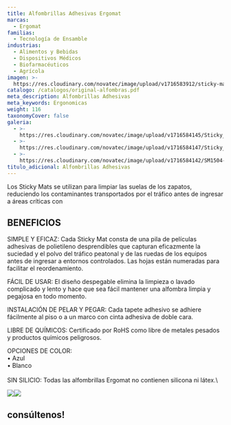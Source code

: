 ```yaml
---
title: Alfombrillas Adhesivas Ergomat
marcas:
  - Ergomat
familias:
  - Tecnología de Ensamble
industrias:
  - Alimentos y Bebidas
  - Dispositivos Médicos
  - Biofarmacéuticos
  - Agrícola
imagen: >-
  https://res.cloudinary.com/novatec/image/upload/v1716583912/sticky-mat-az_gsh3pz.jpg
catalogo: /catalogos/original-alfombras.pdf
meta_description: Alfombrillas Adhesivas
meta_keywords: Ergonomicas
weight: 116
taxonomyCover: false
galeria:
  - >-
    https://res.cloudinary.com/novatec/image/upload/v1716584145/Sticky_Mat_Frame_gtqgev.jpg
  - >-
    https://res.cloudinary.com/novatec/image/upload/v1716584147/Sticky_Mat_Combo_tedrss.jpg
  - >-
    https://res.cloudinary.com/novatec/image/upload/v1716584142/SM1504-WHITE-BLUE-2_osuv6b.jpg
titulo_adicional: Alfombrillas Adhesivas
---
```


Los Sticky Mats se utilizan para limpiar las suelas de los zapatos, reduciendo los contaminantes transportados por el tráfico antes de ingresar a áreas críticas con

## BENEFICIOS

SIMPLE Y EFICAZ: Cada Sticky Mat consta de una pila de películas adhesivas de polietileno desprendibles que capturan eficazmente la suciedad y el polvo del tráfico peatonal y de las ruedas de los equipos antes de ingresar a entornos controlados. Las hojas están numeradas para facilitar el reordenamiento.

FÁCIL DE USAR: El diseño despegable elimina la limpieza o lavado complicado y lento y hace que sea fácil mantener una alfombra limpia y pegajosa en todo momento.

INSTALACIÓN DE PELAR Y PEGAR: Cada tapete adhesivo se adhiere fácilmente al piso o a un marco con cinta adhesiva de doble cara.

LIBRE DE QUÍMICOS: Certificado por RoHS como libre de metales pesados y productos químicos peligrosos.

OPCIONES DE COLOR:\
• Azul\
• Blanco\
\
SIN SILICIO: Todas las alfombrillas Ergomat no contienen silicona ni látex.\


![](https://res.cloudinary.com/novatec/image/upload/v1716583915/sticky-mat2_q61k1h.jpg)![](https://res.cloudinary.com/novatec/image/upload/v1716583918/sticky-mat_xos6nm.jpg)

## **consúltenos!**
